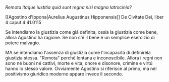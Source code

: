 *Remota itaque iustitia quid sunt regna nisi magna latrocinia?* 


[[Agostino d'Ippona|Aurelius Augustinus Hipponensis]] De Civitate Dei, liber 4 caput 4 41.0115 

Se intendiamo la giustizia come giá definita, ossia la giustizia come bene, allora Agostino ha ragione. Se non c'é il bene é un semplice esercizio di potere malvagio.

MA se intendiamo l'assenza di giustizia come l'incapacitá di definirela giustizia stessa. "Remota" perché lontana e inconoscibile. Allora i regni non sono né buoni né cattivi, morte e vita, onore e disonore, crimine e virtú hanno lo stesso valore.  Ovviamente Agostino si riferisce al primo, ma nel positivismo giuridico moderno appare invece il secondo.




